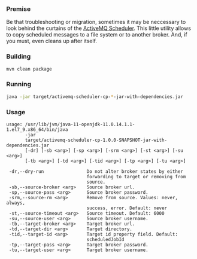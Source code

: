 ### Premise
Be that troubleshooting or migration, sometimes it may be neccessary to look behind the curtains of the [ActiveMQ Scheduler](https://activemq.apache.org/delay-and-schedule-message-delivery). This little utility allows to copy scheduled messages to a file system or to another broker. And, if you must, even cleans up after itself.  

### Building
```bash
mvn clean package
```

### Running
```bash
java -jar target/activemq-scheduler-cp-*-jar-with-dependencies.jar
```

### Usage
```
usage: /usr/lib/jvm/java-11-openjdk-11.0.14.1.1-1.el7_9.x86_64/bin/java
       -jar
       target/activemq-scheduler-cp-1.0.0-SNAPSHOT-jar-with-dependencies.jar
       [-dr] [-sb <arg>] [-sp <arg>] [-srm <arg>] [-st <arg>] [-su <arg>]
       [-tb <arg>] [-td <arg>] [-tid <arg>] [-tp <arg>] [-tu <arg>]

 -dr,--dry-run                Do not alter broker states by either
                              forwarding to target or removing from
                              source.
 -sb,--source-broker <arg>    Source broker url.
 -sp,--source-pass <arg>      Source broker password.
 -srm,--source-rm <arg>       Remove from source. Values: never, always,
                              success, error. Default: never
 -st,--source-timeout <arg>   Source timeout. Default: 6000
 -su,--source-user <arg>      Source broker username.
 -tb,--target-broker <arg>    Target broker url.
 -td,--target-dir <arg>       Target directory.
 -tid,--target-id <arg>       Target id property field. Default:
                              scheduledJobId
 -tp,--target-pass <arg>      Target broker password.
 -tu,--target-user <arg>      Target broker username.

```

